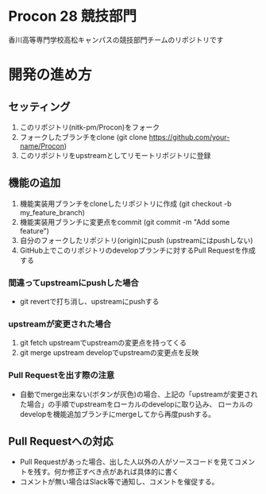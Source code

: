 # Procon 28 競技部門
香川高等専門学校高松キャンパスの競技部門チームのリポジトリです

# 開発の進め方
## セッティング
1. このリポジトリ(nitk-pm/Procon)をフォーク
2. フォークしたブランチをclone (git clone https://github.com/your-name/Procon)
3. このリポジトリをupstreamとしてリモートリポジトリに登録

## 機能の追加
1. 機能実装用ブランチをcloneしたリポジトリに作成 (git checkout -b my_feature_branch)
2. 機能実装用ブランチに変更点をcommit (git commit -m "Add some feature")
3. 自分のフォークしたリポジトリ(origin)にpush (upstreamにはpushしない)
4. GitHub上でこのリポジトリのdevelopブランチに対するPull Requestを作成する
### 間違ってupstreamにpushした場合
 * git revertで打ち消し、upstreamにpushする
### upstreamが変更された場合
1. git fetch upstreamでupstreamの変更点を持ってくる
2. git merge upstream developでupstreamの変更点を反映

### Pull Requestを出す際の注意
 * 自動でmerge出来ない(ボタンが灰色)の場合、上記の「upstreamが変更された場合」の手順でupstreamをローカルのdevelopに取り込み、
ローカルのdevelopを機能追加ブランチにmergeしてから再度pushする。

## Pull Requestへの対応
 * Pull Requestがあった場合、出した人以外の人がソースコードを見てコメントを残す。何か修正すべき点があれば具体的に書く
 * コメントが無い場合はSlack等で通知し、コメントを催促する。
